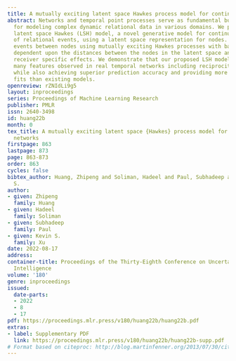 ```yaml
---
title: A mutually exciting latent space Hawkes process model for continuous-time networks
abstract: Networks and temporal point processes serve as fundamental building blocks
  for modeling complex dynamic relational data in various domains. We propose the
  latent space Hawkes (LSH) model, a novel generative model for continuous-time networks
  of relational events, using a latent space representation for nodes. We model relational
  events between nodes using mutually exciting Hawkes processes with baseline intensities
  dependent upon the distances between the nodes in the latent space and sender and
  receiver specific effects. We demonstrate that our proposed LSH model can replicate
  many features observed in real temporal networks including reciprocity and transitivity,
  while also achieving superior prediction accuracy and providing more interpretable
  fits than existing models.
openreview: rZNIdLi9g5
layout: inproceedings
series: Proceedings of Machine Learning Research
publisher: PMLR
issn: 2640-3498
id: huang22b
month: 0
tex_title: A mutually exciting latent space {Hawkes} process model for continuous-time
  networks
firstpage: 863
lastpage: 873
page: 863-873
order: 863
cycles: false
bibtex_author: Huang, Zhipeng and Soliman, Hadeel and Paul, Subhadeep and Xu, Kevin
  S.
author:
- given: Zhipeng
  family: Huang
- given: Hadeel
  family: Soliman
- given: Subhadeep
  family: Paul
- given: Kevin S.
  family: Xu
date: 2022-08-17
address:
container-title: Proceedings of the Thirty-Eighth Conference on Uncertainty in Artificial
  Intelligence
volume: '180'
genre: inproceedings
issued:
  date-parts:
  - 2022
  - 8
  - 17
pdf: https://proceedings.mlr.press/v180/huang22b/huang22b.pdf
extras:
- label: Supplementary PDF
  link: https://proceedings.mlr.press/v180/huang22b/huang22b-supp.pdf
# Format based on citeproc: http://blog.martinfenner.org/2013/07/30/citeproc-yaml-for-bibliographies/
---
```

